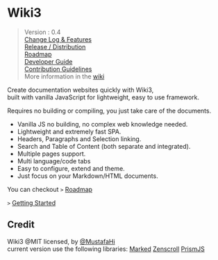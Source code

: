 
# Wiki3

> Version : 0.4  
> [Change Log & Features](/Developer/Wiki3/Change-log-&-Features)  
> [Release / Distribution](https://github.com/MustafaHi/Wiki3/tree/main/Release)  
> [Roadmap](/Developer/Wiki3/RoadMap)  
> [Developer Guide](/Developer/Developer/Start)  
> [Contribution Guidelines](/Developer/Developer/Contributing)  
> More information in the [wiki](https://github.com/MustafaHi/Wiki3/wiki)  

Create documentation websites quickly with Wiki3,  
built with vanilla JavaScript for lightweight, easy to use framework.  

Requires no building or compiling, you just take care of the documents.

+ Vanilla JS no building, no complex web knowledge needed.
+ Lightweight and extremely fast SPA.
+ Headers, Paragraphs and Selection linking.
+ Search and Table of Content (both separate and integrated).
+ Multiple pages support.
+ Multi language/code tabs
+ Easy to configure, extend and theme.
+ Just focus on your Markdown/HTML documents.

You can checkout `>` [Roadmap](/Developer/Wiki3/RoadMap)


`>` [Getting Started](/Main/Getting-Started/Installation)


## Credit
Wiki3 @MIT licensed, by [@MustafaHi](https://github.com/MustafaHi)  
current version use the following libraries: 
[Marked](https://github.com/markedjs/marked)
[Zenscroll](https://github.com/zengabor/zenscroll)
[PrismJS](https://github.com/PrismJS/prism)

